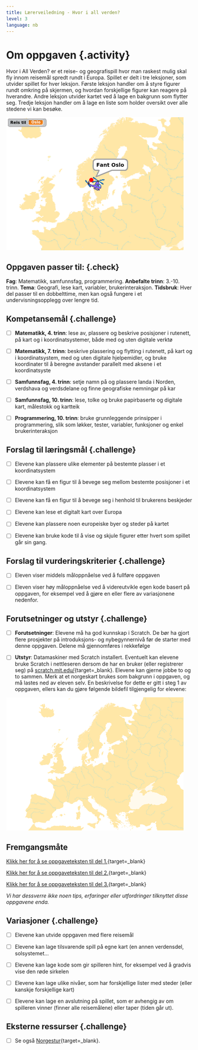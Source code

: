 ```yaml
---
title: Lærerveiledning - Hvor i all verden?
level: 3
language: nb
---
```



# Om oppgaven {.activity}

Hvor i All Verden? er et reise- og geografispill hvor man raskest mulig skal fly
innom reisemål spredt rundt i Europa. Spillet er delt i tre leksjoner, som
utvider spillet for hver leksjon. Første leksjon handler om å styre figurer
rundt omkring på skjermen, og hvordan forskjellige figurer kan reagere på
hverandre. Andre leksjon utvider kartet ved å lage en bakgrunn som flytter seg.
Tredje leksjon handler om å lage en liste som holder oversikt over alle stedene
vi kan besøke.

![Illustrasjon av et forbedret Hvor-i-All-Verden spill](hvor_i_all_verden_2.png)

## Oppgaven passer til: {.check}

 __Fag__: Matematikk, samfunnsfag, programmering. __Anbefalte trinn__: 3.-10.
trinn. __Tema__: Geografi, lese kart, variabler, brukerinteraksjon.
__Tidsbruk__: Hver del passer til en dobbelttime, men kan også fungere i et
undervisningsopplegg over lengre tid.

## Kompetansemål {.challenge}

- [ ] __Matematikk, 4. trinn__: lese av, plassere og beskrive posisjoner i
      rutenett, på kart og i koordinatsystemer, både med og uten digitale verktø

- [ ] __Matematikk, 7. trinn__: beskrive plassering og flytting i rutenett, på
      kart og i koordinatsystem, med og uten digitale hjelpemidler, og bruke
      koordinater til å beregne avstander parallelt med aksene i et
      koordinatsyste

- [ ] __Samfunnsfag, 4. trinn__: setje namn på og plassere landa i Norden,
      verdshava og verdsdelane og finne geografiske nemningar på kar

- [ ] __Samfunnsfag, 10. trinn__: lese, tolke og bruke papirbaserte og digitale
      kart, målestokk og kartteik

- [ ] __Programmering, 10. trinn__: bruke grunnleggende prinsipper i
      programmering, slik som løkker, tester, variabler, funksjoner og enkel
      brukerinteraksjon

## Forslag til læringsmål {.challenge}

- [ ] Elevene kan plassere ulike elementer på bestemte plasser i et
      koordinatsystem

- [ ] Elevene kan få en figur til å bevege seg mellom bestemte posisjoner i et
      koordinatsystem

- [ ] Elevene kan få en figur til å bevege seg i henhold til brukerens beskjeder

- [ ] Elevene kan lese et digitalt kart over Europa

- [ ] Elevene kan plassere noen europeiske byer og steder på kartet

- [ ] Elevene kan bruke kode til å vise og skjule figurer etter hvert som
      spillet går sin gang.

## Forslag til vurderingskriterier {.challenge}

- [ ] Eleven viser middels måloppnåelse ved å fullføre oppgaven

- [ ] Eleven viser høy måloppnåelse ved å videreutvikle egen kode basert på
      oppgaven, for eksempel ved å gjøre en eller flere av variasjonene
      nedenfor.

## Forutsetninger og utstyr {.challenge}

- [ ] __Forutsetninger__: Elevene må ha god kunnskap i Scratch. De bør ha gjort
      flere prosjekter på introduksjons- og nybegynnernivå før de starter med
      denne oppgaven. Delene må gjennomføres i rekkefølge

- [ ] __Utstyr__: Datamaskiner med Scratch installert. Eventuelt kan elevene
bruke Scratch i nettleseren dersom de har en bruker (eller registrerer seg) på
[scratch.mit.edu/](http://scratch.mit.edu/){target=_blank}. Elevene kan gjerne
jobbe to og to sammen. Merk at et norgeskart brukes som bakgrunn i oppgaven, og
må lastes ned av eleven selv. En beskrivelse for dette er gitt i steg 1 av
oppgaven, ellers kan du gjøre følgende bildefil tilgjengelig for elevene:

![Bilde av et kart over Europa](europakart.png)

## Fremgangsmåte

[Klikk her for å se oppgaveteksten til del
1.](../hvor_i_all_verden_del1/hvor_i_all_verden_1.html){target=_blank}

[Klikk her for å se oppgaveteksten til del
2.](../hvor_i_all_verden_del2/hvor_i_all_verden_2.html){target=_blank}

[Klikk her for å se oppgaveteksten til del
3.](../hvor_i_all_verden_del3/hvor_i_all_verden_3.html){target=_blank}

_Vi har dessverre ikke noen tips, erfaringer eller utfordringer tilknyttet disse
oppgavene enda._

## Variasjoner {.challenge}

- [ ] Elevene kan utvide oppgaven med flere reisemål

- [ ] Elevene kan lage tilsvarende spill på egne kart (en annen verdensdel,
      solsystemet...

- [ ] Elevene kan lage kode som gir spilleren hint, for eksempel ved å gradvis
      vise den røde sirkelen

- [ ] Elevene kan lage ulike nivåer, som har forskjellige lister med steder
      (eller kanskje forskjellige kart)

- [ ] Elevene kan lage en avslutning på spillet, som er avhengig av om spilleren
      vinner (finner alle reisemålene) eller taper (tiden går ut).

## Eksterne ressurser {.challenge}

- [ ] Se også [Norgestur](../norgestur/norgestur.html){target=_blank}.
